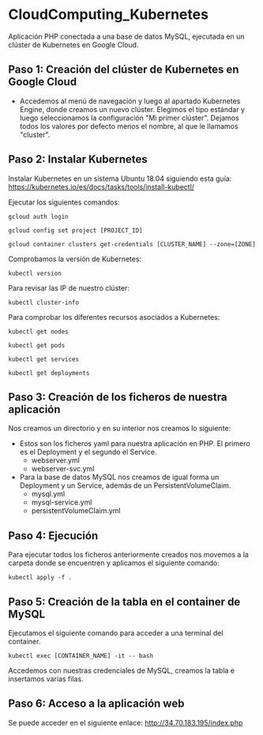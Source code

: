 # CloudComputing_Kubernetes
Aplicación PHP conectada a una base de datos MySQL, ejecutada en un clúster de Kubernetes en Google Cloud.

## Paso 1: Creación del clúster de Kubernetes en Google Cloud

- Accedemos al menú de navegación y luego al apartado Kubernetes Engine, donde creamos un nuevo clúster. Elegimos el tipo estándar y luego seleccionamos la configuración "Mi primer clúster". Dejamos todos los valores por defecto menos el nombre, al que le llamamos "cluster".

## Paso 2: Instalar Kubernetes

Instalar Kubernetes en un sistema Ubuntu 18.04 siguiendo esta guía: https://kubernetes.io/es/docs/tasks/tools/install-kubectl/

Ejecutar los siguientes comandos:

```
gcloud auth login
```

```
gcloud config set project [PROJECT_ID]
```

```
gcloud container clusters get-credentials [CLUSTER_NAME] --zone=[ZONE]
```

Comprobamos la versión de Kubernetes:
```
kubectl version
```
Para revisar las IP de nuestro clúster:
```
kubectl cluster-info
```
Para comprobar los diferentes recursos asociados a Kubernetes:

```
kubectl get nodes
```
```
kubectl get pods
```
```
kubectl get services
```
```
kubectl get deployments
```

## Paso 3: Creación de los ficheros de nuestra aplicación

Nos creamos un directorio y en su interior nos creamos lo siguiente:

- Estos son los ficheros yaml para nuestra aplicación en PHP. El primero es el Deployment y el segundo el Service.
    - webserver.yml
    - webserver-svc.yml
- Para la base de datos MySQL nos creamos de igual forma un Deployment y un Service, además de un PersistentVolumeClaim.
  - mysql.yml
  - mysql-service.yml
  - persistentVolumeClaim.yml

## Paso 4: Ejecución

Para ejecutar todos los ficheros anteriormente creados nos movemos a la carpeta donde se encuentren y aplicamos el siguiente comando:
```
kubectl apply -f .
```

## Paso 5: Creación de la tabla en el container de MySQL

Ejecutamos el siguiente comando para acceder a una terminal del container.
```
kubectl exec [CONTAINER_NAME] -it -- bash
```
Accedemos con nuestras credenciales de MySQL, creamos la tabla e insertamos varias filas.

## Paso 6: Acceso a la aplicación web

Se puede acceder en el siguiente enlace: http://34.70.183.195/index.php







